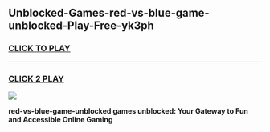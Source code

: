 
## Unblocked-Games-red-vs-blue-game-unblocked-Play-Free-yk3ph
<h3>
<a href="https://premium76.site?title=red-vs-blue-game-unblocked&ref=17A">CLICK TO PLAY</a></h3>
<hr>

<h3>
<a href="https://premium76.site?title=red-vs-blue-game-unblocked&ref=17A">CLICK 2 PLAY</a>
  
</h3>

<a href="https://premium76.site?title=red-vs-blue-game-unblocked&ref=17A"><img src="https://clearcache.store/games.png"></a>


**red-vs-blue-game-unblocked games unblocked: Your Gateway to Fun and Accessible Online Gaming**
